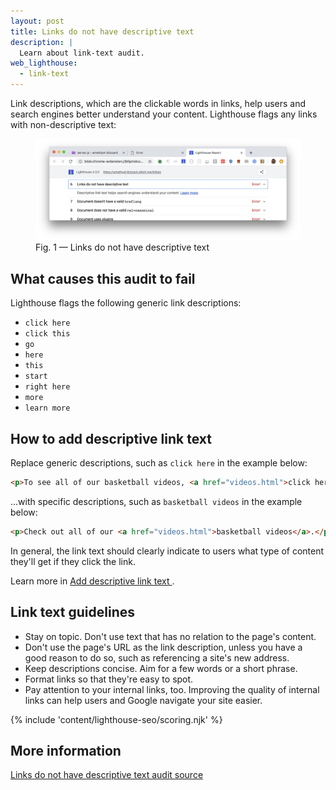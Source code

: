 ```yaml
---
layout: post
title: Links do not have descriptive text
description: |
  Learn about link-text audit.
web_lighthouse:
  - link-text
---
```


Link descriptions,
which are the clickable words in links,
help users and search engines better understand your content.
Lighthouse flags any links with non-descriptive text:

<figure class="w-figure">
  <img class="w-screenshot w-screenshot--filled" src="link-text.png" alt="Lighthouse audit showing links don't have descriptive text">
  <figcaption class="w-figcaption">
    Fig. 1 — Links do not have descriptive text
  </figcaption>
</figure>

## What causes this audit to fail

Lighthouse flags the following generic link descriptions:

- `click here`
- `click this`
- `go`
- `here`
- `this`
- `start`
- `right here`
- `more`
- `learn more`

## How to add descriptive link text

Replace generic descriptions, such as `click here` in the example below:

```html
<p>To see all of our basketball videos, <a href="videos.html">click here</a>.</p>
```

...with specific descriptions, such as `basketball videos` in the example below:

```html
<p>Check out all of our <a href="videos.html">basketball videos</a>.</p>
```

In general,
the link text should clearly indicate to users what type of content they'll get
if they click the link.

Learn more in [Add descriptive link text ](/write-descriptive-text#add-descriptive-link-text).

## Link text guidelines

- Stay on topic. Don't use text that has no relation to the page's content.
- Don't use the page's URL as the link description, unless you have a good reason to do so,
such as referencing a site's new address.
- Keep descriptions concise. Aim for a few words or a short phrase.
- Format links so that they're easy to spot.
- Pay attention to your internal links, too. Improving the quality of internal links can
help users and Google navigate your site easier.

{% include 'content/lighthouse-seo/scoring.njk' %}

## More information

[Links do not have descriptive text audit source](https://github.com/GoogleChrome/lighthouse/blob/master/lighthouse-core/audits/seo/link-text.js)

